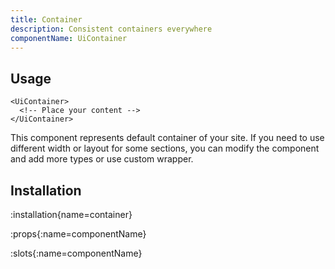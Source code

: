 ```yaml
---
title: Container
description: Consistent containers everywhere
componentName: UiContainer
---
```


## Usage

```vue
<UiContainer>
  <!-- Place your content -->
</UiContainer>
```

This component represents default container of your site. If you need to use different width or layout for some sections, you can modify the component and add more types or use custom wrapper.

## Installation

:installation{name=container}

:props{:name=componentName}

:slots{:name=componentName}
